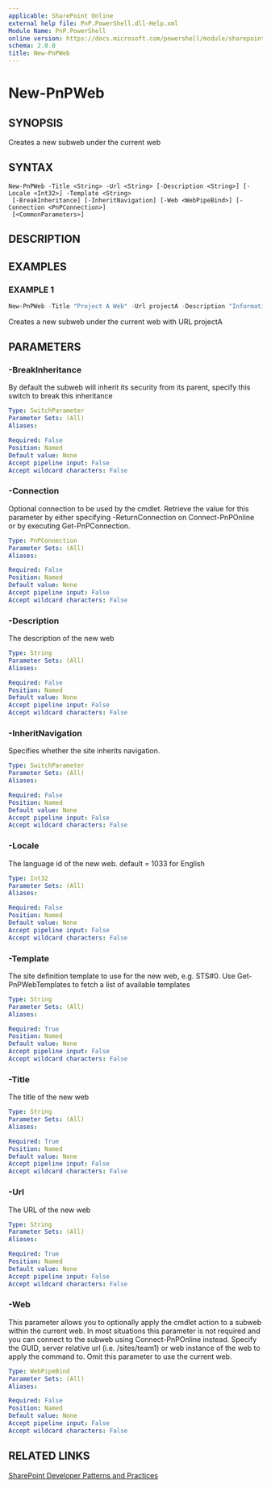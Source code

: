 ```yaml
---
applicable: SharePoint Online
external help file: PnP.PowerShell.dll-Help.xml
Module Name: PnP.PowerShell
online version: https://docs.microsoft.com/powershell/module/sharepoint-pnp/new-pnpweb
schema: 2.0.0
title: New-PnPWeb
---
```


# New-PnPWeb

## SYNOPSIS
Creates a new subweb under the current web

## SYNTAX

```
New-PnPWeb -Title <String> -Url <String> [-Description <String>] [-Locale <Int32>] -Template <String>
 [-BreakInheritance] [-InheritNavigation] [-Web <WebPipeBind>] [-Connection <PnPConnection>]
 [<CommonParameters>]
```

## DESCRIPTION

## EXAMPLES

### EXAMPLE 1
```powershell
New-PnPWeb -Title "Project A Web" -Url projectA -Description "Information about Project A" -Locale 1033 -Template "STS#0"
```

Creates a new subweb under the current web with URL projectA

## PARAMETERS

### -BreakInheritance
By default the subweb will inherit its security from its parent, specify this switch to break this inheritance

```yaml
Type: SwitchParameter
Parameter Sets: (All)
Aliases:

Required: False
Position: Named
Default value: None
Accept pipeline input: False
Accept wildcard characters: False
```

### -Connection
Optional connection to be used by the cmdlet. Retrieve the value for this parameter by either specifying -ReturnConnection on Connect-PnPOnline or by executing Get-PnPConnection.

```yaml
Type: PnPConnection
Parameter Sets: (All)
Aliases:

Required: False
Position: Named
Default value: None
Accept pipeline input: False
Accept wildcard characters: False
```

### -Description
The description of the new web

```yaml
Type: String
Parameter Sets: (All)
Aliases:

Required: False
Position: Named
Default value: None
Accept pipeline input: False
Accept wildcard characters: False
```

### -InheritNavigation
Specifies whether the site inherits navigation.

```yaml
Type: SwitchParameter
Parameter Sets: (All)
Aliases:

Required: False
Position: Named
Default value: None
Accept pipeline input: False
Accept wildcard characters: False
```

### -Locale
The language id of the new web. default = 1033 for English

```yaml
Type: Int32
Parameter Sets: (All)
Aliases:

Required: False
Position: Named
Default value: None
Accept pipeline input: False
Accept wildcard characters: False
```

### -Template
The site definition template to use for the new web, e.g. STS#0. Use Get-PnPWebTemplates to fetch a list of available templates

```yaml
Type: String
Parameter Sets: (All)
Aliases:

Required: True
Position: Named
Default value: None
Accept pipeline input: False
Accept wildcard characters: False
```

### -Title
The title of the new web

```yaml
Type: String
Parameter Sets: (All)
Aliases:

Required: True
Position: Named
Default value: None
Accept pipeline input: False
Accept wildcard characters: False
```

### -Url
The URL of the new web

```yaml
Type: String
Parameter Sets: (All)
Aliases:

Required: True
Position: Named
Default value: None
Accept pipeline input: False
Accept wildcard characters: False
```

### -Web
This parameter allows you to optionally apply the cmdlet action to a subweb within the current web. In most situations this parameter is not required and you can connect to the subweb using Connect-PnPOnline instead. Specify the GUID, server relative url (i.e. /sites/team1) or web instance of the web to apply the command to. Omit this parameter to use the current web.

```yaml
Type: WebPipeBind
Parameter Sets: (All)
Aliases:

Required: False
Position: Named
Default value: None
Accept pipeline input: False
Accept wildcard characters: False
```

## RELATED LINKS

[SharePoint Developer Patterns and Practices](https://aka.ms/sppnp)